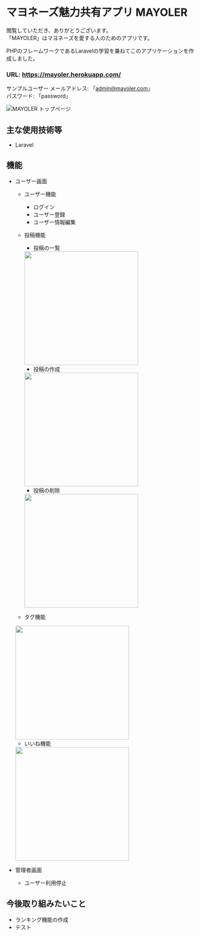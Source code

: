 # マヨネーズ魅力共有アプリ MAYOLER 
閲覧していただき、ありがとうございます。<br>
「MAYOLER」はマヨネーズを愛する人のためのアプリです。<br>

PHPのフレームワークであるLaravelの学習を兼ねてこのアプリケーションを作成しました。

### URL: https://mayoler.herokuapp.com/

サンプルユーザー
メールアドレス: 「admin@mayoler.com」<br>
パスワード: 「password」

![MAYOLER トップページ](https://user-images.githubusercontent.com/80745545/129926622-196bbecf-400f-476c-9937-9c33ad76dd69.png)

##  主な使用技術等
- Laravel

## 機能
- ユーザー画面
  - ユーザー機能
    - ログイン
    - ユーザー登録
    - ユーザー情報編集
  - 投稿機能
    - 投稿の一覧

    <img src="https://user-images.githubusercontent.com/80745545/129928144-8493b572-810c-43ec-b40a-b2930e3c9cee.gif" width="300px" height="300px">

    - 投稿の作成

    <img src="https://user-images.githubusercontent.com/80745545/129928671-c66818ec-ee34-4596-8dfb-88e66e1cee07.gif" width="300px" height="300px">

    - 投稿の削除

    <img src="https://user-images.githubusercontent.com/80745545/129929126-21122c67-7d30-4c68-9d4d-b291a46a4b0e.gif" width="300px" height="300px">

  - タグ機能

  <img src="https://user-images.githubusercontent.com/80745545/129929553-53704240-9a7d-4808-982a-9de4b9094c7e.gif" width="300px" height="300px">

  - いいね機能

  <img src="https://user-images.githubusercontent.com/80745545/129929861-57ad2d4d-7488-4858-81c5-e652efff9b15.gif" width="300px" height="300px">

- 管理者画面
  - ユーザー利用停止

##  今後取り組みたいこと
- ランキング機能の作成
- テスト
